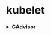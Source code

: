 # kubelet 

<details>
<summary>
<b>CAdvisor</b>
</summary>
A daemon in the kubelet that discovers, monitors and exports data on containers
</details>

